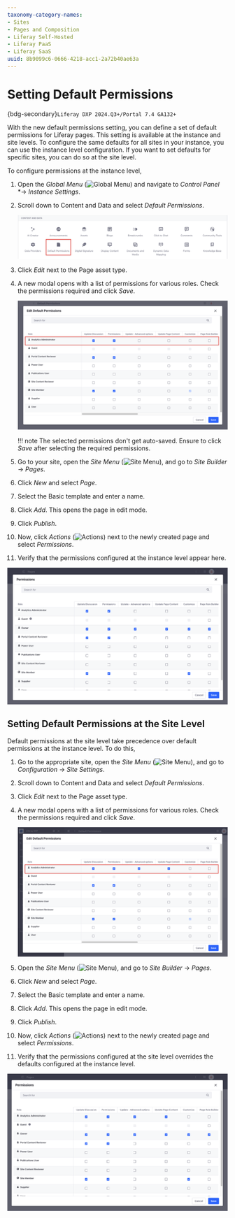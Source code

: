 ```yaml
---
taxonomy-category-names:
- Sites
- Pages and Composition
- Liferay Self-Hosted
- Liferay PaaS
- Liferay SaaS
uuid: 8b9099c6-0666-4218-acc1-2a72b40ae63a
---
```


# Setting Default Permissions

{bdg-secondary}`Liferay DXP 2024.Q3+/Portal 7.4 GA132+`

With the new default permissions setting, you can define a set of default permissions for Liferay pages. This setting is available at the instance and site levels. To configure the same defaults for all sites in your instance, you can use the instance level configuration. If you want to set defaults for specific sites, you can do so at the site level.

To configure permissions at the instance level,

1. Open the *Global Menu* (![Global Menu](../../../images/icon-applications-menu.png)) and navigate to *Control Panel* *&rarr; *Instance Settings*.

1. Scroll down to Content and Data and select *Default Permissions*.

   ![Select the new setting to configure default permissions.](./setting-default-permissions/images/01.png)

1. Click *Edit* next to the Page asset type.

1. A new modal opens with a list of permissions for various roles. Check the permissions required and click *Save*.

   ![Check the permissions you require.](./setting-default-permissions/images/02.png)

   !!! note
       The selected permissions don't get auto-saved. Ensure to click *Save* after selecting the required permissions.

1. Go to your site, open the *Site Menu* (![Site Menu](../../../images/icon-product-menu.png)), and go to *Site Builder* &rarr; *Pages*.

1. Click *New* and select *Page*.

1. Select the Basic template and enter a name.

1. Click *Add*. This opens the page in edit mode.

1. Click *Publish*.

1. Now, click *Actions* (![Actions](../../../images/icon-actions.png)) next to the newly created page and select *Permissions*.

1. Verify that the permissions configured at the instance level appear here.

![Verify that the permissions configured at the instance level appear here.](./setting-default-permissions/images/03.png)

## Setting Default Permissions at the Site Level 

Default permissions at the site level take precedence over default permissions at the instance level. To do this,

1. Go to the appropriate site, open the *Site Menu* (![Site Menu](../../../images/icon-product-menu.png)), and go to *Configuration* &rarr; *Site Settings*.

1. Scroll down to Content and Data and select *Default Permissions*.

1. Click *Edit* next to the Page asset type.

1. A new modal opens with a list of permissions for various roles. Check the permissions required and click *Save*.

   ![Check the permissions you require at the site level.](./setting-default-permissions/images/04.png)

1. Open the *Site Menu* (![Site Menu](../../../images/icon-product-menu.png)), and go to *Site Builder* &rarr; *Pages*.

1. Click *New* and select *Page*.

1. Select the Basic template and enter a name.

1. Click *Add*. This opens the page in edit mode.

1. Click *Publish*.

1. Now, click *Actions* (![Actions](../../../images/icon-actions.png)) next to the newly created page and select *Permissions*.

1. Verify that the permissions configured at the site level overrides the defaults configured at the instance level.

![Verify that the permissions configured at the site level appear here.](./setting-default-permissions/images/05.png)